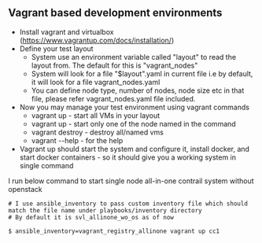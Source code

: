 ## Vagrant based development environments
* Install vagrant and virtualbox (https://www.vagrantup.com/docs/installation/)
* Define your test layout
  * System use an environment variable called "layout" to read the layout from. The default for this is "vagrant\_nodes"
  *  System will look for a file "$layout".yaml in current file i.e by default, it will look for a file vagrant\_nodes.yaml
  * You can define node type, number of nodes, node size etc in that file, please refer vagrant\_nodes.yaml file included.
* Now you may manage your test environment using vagrant commands
  * vagrant up - start all VMs in your layout
  * vagrant up <node name> - start only one of the node named in the command
  * vagrant destroy - destroy all/named vms
  * vagrant --help - for the help
* Vagrant up should start the system and configure it, install docker, and start docker containers - so it should give you a
  working system in single command

I run below command to start single node all-in-one contrail system without openstack

```
# I use ansible_inventory to pass custom inventory file which should match the file name under playbooks/inventory directory
# By default it is svl_allinone_wo_os as of now

$ ansible_inventory=vagrant_registry_allinone vagrant up cc1
```